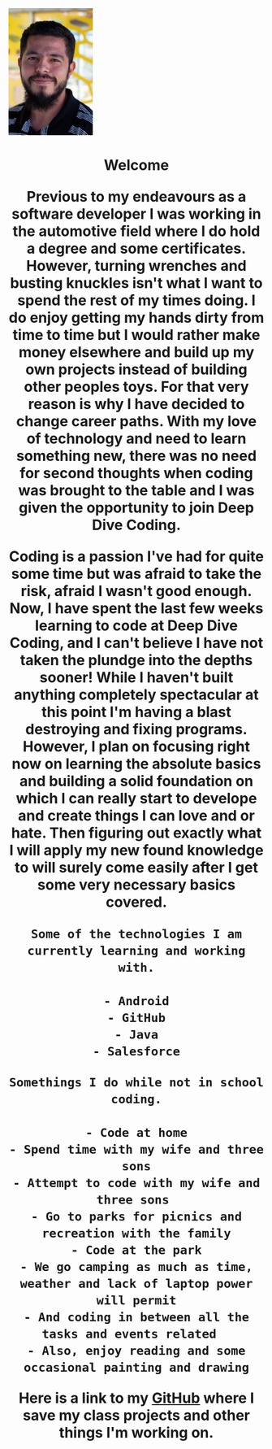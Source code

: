 ![HeadShot](https://github.com/Dloko505/dloko505.github.io/blob/master/images/Java4_.png)

  
<h1 align="center"> Welcome </h>

Previous to my endeavours as a software developer I was working in the automotive field where I do hold a degree and some certificates.
However, turning wrenches and busting knuckles isn't what I want to spend the rest of my times doing. I do enjoy getting my hands dirty from time to time but I would rather make money elsewhere and build up my own projects instead of building other peoples toys. For that very reason is why I have decided to change career paths. With my love of technology and need to learn something new, there was no need for second thoughts when coding was brought to the table and I was given the opportunity to join Deep Dive Coding.

Coding is a passion I've had for quite some time but was afraid to take the risk, afraid I wasn't good enough. Now, I have spent the last few weeks learning to code at **Deep Dive Coding**, and I can't believe I have not taken the plundge into the depths sooner! While I haven't built anything completely spectacular at this point I'm having a blast destroying and fixing programs. However, I plan on focusing right now on learning the absolute basics and building a solid foundation on which I can really start to develope and create things I can love and or hate. Then figuring out exactly what I will apply my new found knowledge to will surely come easily after I get some very necessary basics covered.


```
Some of the technologies I am currently learning and working with.

- Android
- GitHub
- Java
- Salesforce
```

```
Somethings I do while not in school coding.

- Code at home
- Spend time with my wife and three sons
- Attempt to code with my wife and three sons 
- Go to parks for picnics and recreation with the family
- Code at the park
- We go camping as much as time, weather and lack of laptop power will permit
- And coding in between all the tasks and events related  
- Also, enjoy reading and some occasional painting and drawing

```


  Here is a link to my [GitHub](https://github.com/Dloko505) where I save my class projects and other things I'm working on.

